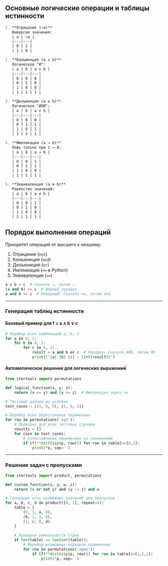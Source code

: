 ## Основные логические операции и таблицы истинности
```markdown
1. **Отрицание (¬a)**  
   Инверсия значения:  
   | a | ¬a |  
   |---|---|  
   | 0 | 1 |  
   | 1 | 0 |

2. **Конъюнкция (a ∧ b)**  
   Логическое "И":  
   | a | b | a ∧ b |  
   |---|---|---|  
   | 0 | 0 | 0 |  
   | 0 | 1 | 0 |  
   | 1 | 0 | 0 |  
   | 1 | 1 | 1 |

3. **Дизъюнкция (a ∨ b)**  
   Логическое "ИЛИ":  
   | a | b | a ∨ b |  
   |---|---|---|  
   | 0 | 0 | 0 |  
   | 0 | 1 | 1 |  
   | 1 | 0 | 1 |  
   | 1 | 1 | 1 |

4. **Импликация (a → b)**  
   Ложь только при 1 → 0:  
   | a | b | a → b |  
   |---|---|---|  
   | 0 | 0 | 1 |  
   | 0 | 1 | 1 |  
   | 1 | 0 | 0 |  
   | 1 | 1 | 1 |

5. **Эквиваленция (a ≡ b)**  
   Равенство значений:  
   | a | b | a ≡ b |  
   |---|---|---|  
   | 0 | 0 | 1 |  
   | 0 | 1 | 0 |  
   | 1 | 0 | 0 |  
   | 1 | 1 | 1 |
```
## Порядок выполнения операций
Приоритет операций от высшего к низшему:
1. Отрицание (`not`)
2. Конъюнкция (`and`)
3. Дизъюнкция (`or`)
4. Импликация (`<=` в Python)
5. Эквиваленция (`==`)
```python
a ∧ b → c  # Сначала ∧, потом →
(a and b) <= c  # Верный порядок
a and b <= c  # Неверный! Сначала <=, потом and
```
---

### Генерация таблиц истинности
#### Базовый пример для f = a ∧ b ∨ c
```python
# Перебор всех комбинаций a, b, c
for a in 0, 1:
    for b in 0, 1:
        for c in 0, 1:
            result = a and b or c  # Порядок: сначала AND, потом OR
            print(f"{a} {b} {c} | {int(result)}")
```

#### Автоматическое решение для логических выражений
```python
from itertools import permutations

def logical_function(x, y, z):
    return (x <= y) and (y <= z)  # Импликация через <=

# Тестовые данные из условия
test_cases = [(1, 0, 0), (1, 0, 1)]

# Перебор всех перестановок переменных
for row in permutations('xyz'):
    # Проверка для всех тестовых случаев
    results = []
    for case in test_cases:
        # Сопоставление переменных со значениями
        if [f(**dict(zip(p, row))) for row in table]==[0,1]:
	        print(*p, sep='')
```

---

### Решение задач с пропусками
```python
from itertools import product, permutations

def custom_function(x, y, w, z):
    return (x or not y) and (y != z) and w

# Генерация всех возможных значений для пропусков
for a, b, c, d in product([0, 1], repeat=4):
    table = [
        (0, 1, a, 0),
        (b, 1, 1, 0),
        (1, c, 0, d)
    ]
    
    # Проверка уникальности строк
    if len(table) == len(set(table)):
        # Перебор возможных порядков переменных
        for row in permutations('xywz'):
            if [f(**dict(zip(p, row))) for row in table]==[1,1,1]:
                print(*p, sep='')
```
